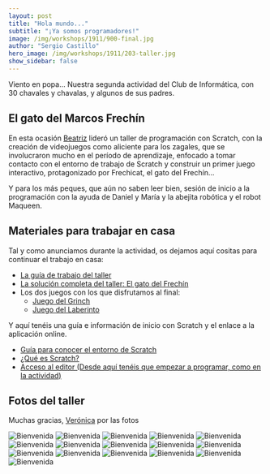 ```yaml
---
layout: post
title: "Hola mundo..."
subtitle: "¡Ya somos programadores!"
image: /img/workshops/1911/900-final.jpg
author: "Sergio Castillo"
hero_image: /img/workshops/1911/203-taller.jpg
show_sidebar: false
---
```


Viento en popa... Nuestra segunda actividad del Club de Informática, con 30 chavales y chavalas, y algunos de sus padres.

## El gato del Marcos Frechín

En esta ocasión <a href="https://twitter.com/BeatrizRemiro" target="_blank">Beatriz</a> lideró un taller de programación con Scratch, con la creación de videojuegos como aliciente para los zagales, que se involucraron mucho en el período de aprendizaje, enfocado a tomar contacto con el entorno de trabajo de Scratch y construir un primer juego interactivo, protagonizado por Frechicat, el gato del Frechín...

Y para los más peques, que aún no saben leer bien, sesión de inicio a la programación con la ayuda de Daniel y María y la abejita robótica y el robot Maqueen. 

## Materiales para trabajar en casa

Tal y como anunciamos durante la actividad, os dejamos aquí cositas para continuar el trabajo en casa:

- <a href="/docs/scratch/guia-gatofrechin.pdf" target="_blank">La guía de trabajo del taller</a>
- <a href="/docs/scratch/MarcosFrechin.sb3" target="_blank">La solución completa del taller: El gato del Frechín</a>
- Los dos juegos con los que disfrutamos al final:
   - <a href="/docs/scratch/Grinch.sb3" target="_blank">Juego del Grinch</a>
   - <a href="/docs/scratch/Laberinto.sb3" target="_blank">Juego del Laberinto</a>

Y aquí tenéis una guía e información de inicio con Scratch y el enlace a la aplicación online.

- <a href="/docs/scratch/Guía-para-conocer-sobre-el-entorno-de-Scratch-3.pdf" target="_blank">Guía para conocer el entorno de Scratch</a>
- <a href="https://scratch.mit.edu/parents/" target="_blank">¿Qué es Scratch?</a>
- <a href="https://scratch.mit.edu/projects/editor/" target="_blank">Acceso al editor (Desde aquí tenéis que empezar a programar, como en la actividad)</a>

## Fotos del taller

Muchas gracias, <a href="https://twitter.com/vronikrr" target="_blank">Verónica</a> por las fotos

![Bienvenida](/img/workshops/1911/001-bienvenida.jpg)
![Bienvenida](/img/workshops/1911/101-previo.jpg)
![Bienvenida](/img/workshops/1911/103-previo.jpg)
![Bienvenida](/img/workshops/1911/104-previo.jpg)
![Bienvenida](/img/workshops/1911/201-taller.jpg)
![Bienvenida](/img/workshops/1911/202-taller.jpg)
![Bienvenida](/img/workshops/1911/203-taller.jpg)
![Bienvenida](/img/workshops/1911/204-taller.jpg)
![Bienvenida](/img/workshops/1911/205-taller.jpg)
![Bienvenida](/img/workshops/1911/206-taller.jpg)
![Bienvenida](/img/workshops/1911/207-taller.jpg)
![Bienvenida](/img/workshops/1911/301-peques.jpg)
![Bienvenida](/img/workshops/1911/302-peques.jpg)
![Bienvenida](/img/workshops/1911/303-peques.jpg)
![Bienvenida](/img/workshops/1911/304-peques.jpg)
![Bienvenida](/img/workshops/1911/900-final.jpg)